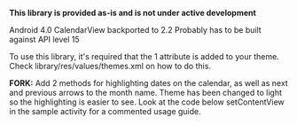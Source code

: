**This library is provided as-is and is not under active development**

Android 4.0 CalendarView backported to 2.2
Probably has to be built against API level 15  
  
To use this library, it's required that the 1 attribute is added to your theme. Check library/res/values/themes.xml on how to do this.

**FORK:**
Add 2 methods for highlighting dates on the calendar, as well as next and previous arrows to the month name. Theme has been changed to light so the highlighting is easier to see. Look at the code below setContentView in the sample activity for a commented usage guide.
